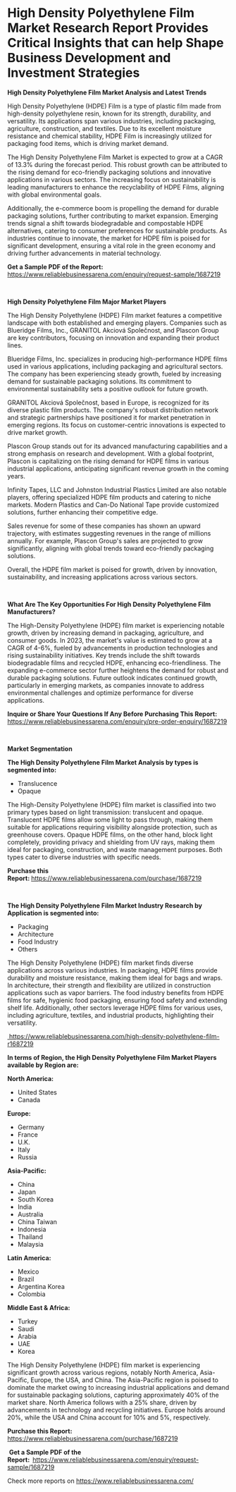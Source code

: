 <p><h1>High Density Polyethylene Film Market Research Report Provides Critical Insights that can help Shape Business Development and Investment Strategies</h1></p><p><strong>High Density Polyethylene Film Market Analysis and Latest Trends</strong></p>
<p><p>High Density Polyethylene (HDPE) Film is a type of plastic film made from high-density polyethylene resin, known for its strength, durability, and versatility. Its applications span various industries, including packaging, agriculture, construction, and textiles. Due to its excellent moisture resistance and chemical stability, HDPE Film is increasingly utilized for packaging food items, which is driving market demand.</p><p>The High Density Polyethylene Film Market is expected to grow at a CAGR of 13.3% during the forecast period. This robust growth can be attributed to the rising demand for eco-friendly packaging solutions and innovative applications in various sectors. The increasing focus on sustainability is leading manufacturers to enhance the recyclability of HDPE Films, aligning with global environmental goals.</p><p>Additionally, the e-commerce boom is propelling the demand for durable packaging solutions, further contributing to market expansion. Emerging trends signal a shift towards biodegradable and compostable HDPE alternatives, catering to consumer preferences for sustainable products. As industries continue to innovate, the market for HDPE film is poised for significant development, ensuring a vital role in the green economy and driving further advancements in material technology.</p></p>
<p><strong>Get a Sample PDF of the Report:&nbsp;</strong> <a href="https://www.reliablebusinessarena.com/enquiry/request-sample/1687219?utm_campaign=3138&utm_medium=2&utm_source=Github&utm_content=ia&utm_term=26032025&utm_id=high-density-polyethylene-film">https://www.reliablebusinessarena.com/enquiry/request-sample/1687219</a></p>
<p>&nbsp;</p>
<p><strong>High Density Polyethylene Film Major Market Players</strong></p>
<p><p>The High Density Polyethylene (HDPE) Film market features a competitive landscape with both established and emerging players. Companies such as Blueridge Films, Inc., GRANITOL Akciová Společnost, and Plascon Group are key contributors, focusing on innovation and expanding their product lines. </p><p>Blueridge Films, Inc. specializes in producing high-performance HDPE films used in various applications, including packaging and agricultural sectors. The company has been experiencing steady growth, fueled by increasing demand for sustainable packaging solutions. Its commitment to environmental sustainability sets a positive outlook for future growth.</p><p>GRANITOL Akciová Společnost, based in Europe, is recognized for its diverse plastic film products. The company's robust distribution network and strategic partnerships have positioned it for market penetration in emerging regions. Its focus on customer-centric innovations is expected to drive market growth.</p><p>Plascon Group stands out for its advanced manufacturing capabilities and a strong emphasis on research and development. With a global footprint, Plascon is capitalizing on the rising demand for HDPE films in various industrial applications, anticipating significant revenue growth in the coming years.</p><p>Infinity Tapes, LLC and Johnston Industrial Plastics Limited are also notable players, offering specialized HDPE film products and catering to niche markets. Modern Plastics and Can-Do National Tape provide customized solutions, further enhancing their competitive edge.</p><p>Sales revenue for some of these companies has shown an upward trajectory, with estimates suggesting revenues in the range of millions annually. For example, Plascon Group's sales are projected to grow significantly, aligning with global trends toward eco-friendly packaging solutions. </p><p>Overall, the HDPE film market is poised for growth, driven by innovation, sustainability, and increasing applications across various sectors.</p></p>
<p>&nbsp;</p>
<p><strong>What Are The Key Opportunities For High Density Polyethylene Film Manufacturers?</strong></p>
<p><p>The High-Density Polyethylene (HDPE) film market is experiencing notable growth, driven by increasing demand in packaging, agriculture, and consumer goods. In 2023, the market's value is estimated to grow at a CAGR of 4-6%, fueled by advancements in production technologies and rising sustainability initiatives. Key trends include the shift towards biodegradable films and recycled HDPE, enhancing eco-friendliness. The expanding e-commerce sector further heightens the demand for robust and durable packaging solutions. Future outlook indicates continued growth, particularly in emerging markets, as companies innovate to address environmental challenges and optimize performance for diverse applications.</p></p>
<p><strong>Inquire or Share Your Questions If Any Before Purchasing This Report:</strong> <a href="https://www.reliablebusinessarena.com/enquiry/pre-order-enquiry/1687219?utm_campaign=3138&utm_medium=2&utm_source=Github&utm_content=ia&utm_term=26032025&utm_id=high-density-polyethylene-film">https://www.reliablebusinessarena.com/enquiry/pre-order-enquiry/1687219</a></p>
<p>&nbsp;</p>
<p><strong>Market Segmentation</strong></p>
<p><strong>The High Density Polyethylene Film Market Analysis by types is segmented into:</strong></p>
<p><ul><li>Translucence</li><li>Opaque</li></ul></p>
<p><p>The High-Density Polyethylene (HDPE) film market is classified into two primary types based on light transmission: translucent and opaque. Translucent HDPE films allow some light to pass through, making them suitable for applications requiring visibility alongside protection, such as greenhouse covers. Opaque HDPE films, on the other hand, block light completely, providing privacy and shielding from UV rays, making them ideal for packaging, construction, and waste management purposes. Both types cater to diverse industries with specific needs.</p></p>
<p><strong>Purchase this Report:&nbsp;</strong><a href="https://www.reliablebusinessarena.com/purchase/1687219?utm_campaign=3138&utm_medium=2&utm_source=Github&utm_content=ia&utm_term=26032025&utm_id=high-density-polyethylene-film">https://www.reliablebusinessarena.com/purchase/1687219</a></p>
<p>&nbsp;</p>
<p><strong>The High Density Polyethylene Film Market Industry Research by Application is segmented into:</strong></p>
<p><ul><li>Packaging</li><li>Architecture</li><li>Food Industry</li><li>Others</li></ul></p>
<p><p>The High Density Polyethylene (HDPE) film market finds diverse applications across various industries. In packaging, HDPE films provide durability and moisture resistance, making them ideal for bags and wraps. In architecture, their strength and flexibility are utilized in construction applications such as vapor barriers. The food industry benefits from HDPE films for safe, hygienic food packaging, ensuring food safety and extending shelf life. Additionally, other sectors leverage HDPE films for various uses, including agriculture, textiles, and industrial products, highlighting their versatility.</p></p>
<p><a href="https://www.reliablebusinessarena.com/high-density-polyethylene-film-r1687219?utm_campaign=3138&utm_medium=2&utm_source=Github&utm_content=ia&utm_term=26032025&utm_id=high-density-polyethylene-film">&nbsp;https://www.reliablebusinessarena.com/high-density-polyethylene-film-r1687219</a></p>
<p><strong>In terms of Region, the High Density Polyethylene Film Market Players available by Region are:</strong></p>
<p>
    <p> <strong> North America: </strong>
        <ul>
            <li>United States</li>
            <li>Canada</li>
        </ul>
        </p> 
    <p> <strong> Europe: </strong>
        <ul>
            <li>Germany</li>
            <li>France</li>
            <li>U.K.</li>
            <li>Italy</li>
            <li>Russia</li>
        </ul>
        </p> 
    <p> <strong> Asia-Pacific: </strong>
        <ul>
            <li>China</li>
            <li>Japan</li>
            <li>South Korea</li>
            <li>India</li>
            <li>Australia</li>
            <li>China Taiwan</li>
            <li>Indonesia</li>
            <li>Thailand</li>
            <li>Malaysia</li>
        </ul>
        </p> 
    <p> <strong> Latin America: </strong>
        <ul>
            <li>Mexico</li>
            <li>Brazil</li>
            <li>Argentina Korea</li>
            <li>Colombia</li>
        </ul>
        </p> 
    <p> <strong> Middle East & Africa: </strong>
        <ul>
            <li>Turkey</li>
            <li>Saudi</li>
            <li>Arabia</li>
            <li>UAE</li>
            <li>Korea</li>
        </ul>
    </p>
    </p>
<p><p>The High Density Polyethylene (HDPE) film market is experiencing significant growth across various regions, notably North America, Asia-Pacific, Europe, the USA, and China. The Asia-Pacific region is poised to dominate the market owing to increasing industrial applications and demand for sustainable packaging solutions, capturing approximately 40% of the market share. North America follows with a 25% share, driven by advancements in technology and recycling initiatives. Europe holds around 20%, while the USA and China account for 10% and 5%, respectively.</p></p>
<p><strong>Purchase this Report: </strong><a href="https://www.reliablebusinessarena.com/purchase/1687219?utm_campaign=3138&utm_medium=2&utm_source=Github&utm_content=ia&utm_term=26032025&utm_id=high-density-polyethylene-film">https://www.reliablebusinessarena.com/purchase/1687219</a></p>
<p>&nbsp;<strong>Get a Sample PDF of the Report:&nbsp;&nbsp;</strong><a href="https://www.reliablebusinessarena.com/enquiry/request-sample/1687219?utm_campaign=3138&utm_medium=2&utm_source=Github&utm_content=ia&utm_term=26032025&utm_id=high-density-polyethylene-film">https://www.reliablebusinessarena.com/enquiry/request-sample/1687219</a></p>
<p><strong></strong></p>
<p>Check more reports on <a href="https://www.reliablebusinessarena.com/?utm_campaign=3138&utm_medium=2&utm_source=Github&utm_content=ia&utm_term=26032025&utm_id=high-density-polyethylene-film">https://www.reliablebusinessarena.com/</a></p>